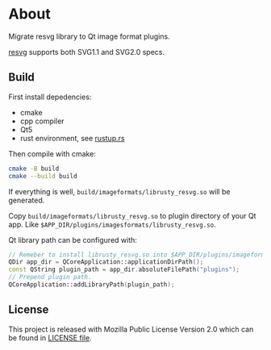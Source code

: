 
# About
Migrate resvg library to Qt image format plugins.

[resvg](https://github.com/RazrFalcon/resvg) supports both SVG1.1 and SVG2.0 specs.


## Build
First install depedencies:
- cmake
- cpp compiler
- Qt5
- rust environment, see [rustup.rs](https://rustup.rs/)

Then compile with cmake:
```bash
cmake -B build 
cmake --build build
```

If everything is well, `build/imageformats/librusty_resvg.so` will be generated.

Copy `build/imageformats/librusty_resvg.so` to plugin directory of your Qt app.
Like `$APP_DIR/plugins/imagesformats/librusty_resvg.so`.

Qt library path can be configured with:
```cpp
// Remeber to install librusty_resvg.so into $APP_DIR/plugins/imageformats/ first.
QDir app_dir = QCoreApplication::applicationDirPath();
const QString plugin_path = app_dir.absoluteFilePath("plugins");
// Prepend plugin path.
QCoreApplication::addLibraryPath(plugin_path);
```

## License
This project is released with Mozilla Public License Version 2.0
which can be found in [LICENSE file](LICENSE.txt).
